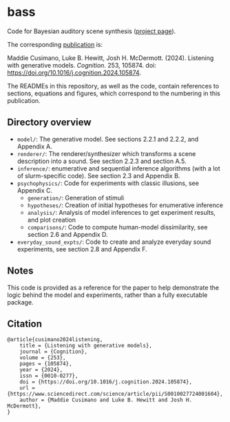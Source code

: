 # bass

Code for Bayesian auditory scene synthesis ([project page](https://mcdermottlab.mit.edu/mcusi/bass/)). 

The corresponding [publication](https://www.sciencedirect.com/science/article/pii/S0010027724001604) is:

Maddie Cusimano, Luke B. Hewitt, Josh H. McDermott. (2024). Listening with generative models. _Cognition_. 253, 105874. doi: https://doi.org/10.1016/j.cognition.2024.105874.

The READMEs in this repository, as well as the code, contain references to sections, equations and figures, which correspond to the numbering in this publication.

## Directory overview

- `model/`: The generative model. See sections 2.2.1 and 2.2.2, and Appendix A.
- `renderer/`: The renderer/synthesizer which transforms a scene description into a sound. See section 2.2.3 and section A.5.
- `inference/`: enumerative and sequential inference algorithms (with a lot of slurm-specific code). See section 2.3 and Appendix B. 
- `psychophysics/`: Code for experiments with classic illusions, see Appendix C.
    - `generation/`: Generation of stimuli
    - `hypotheses/`: Creation of initial hypotheses for enumerative inference
    - `analysis/`:  Analysis of model inferences to get experiment results, and plot creation
    - `comparisons/`: Code to compute human-model dissimilarity, see section 2.6 and Appendix D.
- `everyday_sound_expts/`: Code to create and analyze everyday sound experiments, see section 2.8 and Appendix F. 

## Notes

This code is provided as a reference for the paper to help demonstrate the logic behind the model and experiments, rather than a fully executable package.

## Citation

```
@article{cusimano2024listening,
	title = {Listening with generative models},
	journal = {Cognition},
	volume = {253},
	pages = {105874},
	year = {2024},
	issn = {0010-0277},
	doi = {https://doi.org/10.1016/j.cognition.2024.105874},
	url = {https://www.sciencedirect.com/science/article/pii/S0010027724001604},
	author = {Maddie Cusimano and Luke B. Hewitt and Josh H. McDermott},
}
```